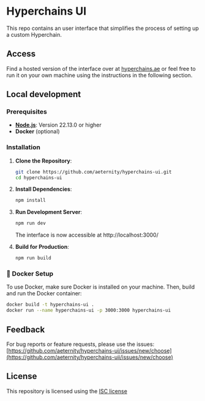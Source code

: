 # Hyperchains UI

This repo contains an user interface that simplifies the process of setting up a custom Hyperchain.

## Access

Find a hosted version of the interface over at [hyperchains.ae](https://hyperchains.ae) or
feel free to run it on your own machine using the instructions in the following section.

## Local development

### Prerequisites

- **[Node.js](https://nodejs.org/en/download)**: Version 22.13.0 or higher
- **Docker** (optional)

### Installation

1. **Clone the Repository**:

    ```bash
    git clone https://github.com/aeternity/hyperchains-ui.git
    cd hyperchains-ui
    ```

2. **Install Dependencies**:

    ```bash
    npm install
    ```

3. **Run Development Server**:

    ```bash
    npm run dev
    ```

    The interface is now accessible at http://localhost:3000/

4. **Build for Production**:
    ```bash
    npm run build
    ```

### 🐳 Docker Setup

To use Docker, make sure Docker is installed on your machine. Then, build and run the Docker container:

```bash
docker build -t hyperchains-ui .
docker run --name hyperchains-ui -p 3000:3000 hyperchains-ui
```

## Feedback

For bug reports or feature requests, please use the issues: [https://github.com/aeternity/hyperchains-ui/issues/new/choose](https://github.com/aeternity/hyperchains-uii/issues/new/choose)

## License

This repository is licensed using the [ISC license](https://github.com/aeternity/hyperchains-ui/blob/main/LICENSE.md)
